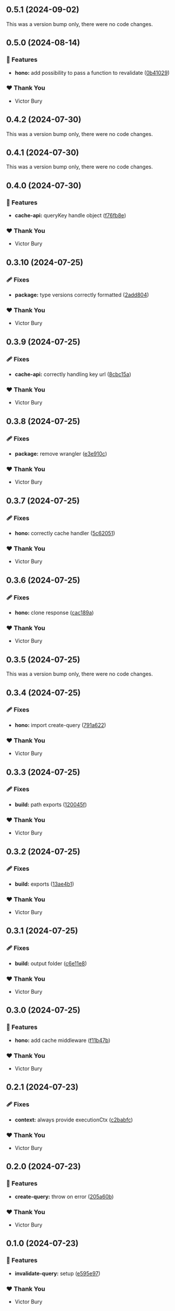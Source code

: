 ## 0.5.1 (2024-09-02)

This was a version bump only, there were no code changes.

## 0.5.0 (2024-08-14)


### 🚀 Features

- **hono:** add possibility to pass a function to revalidate ([0b41029](https://github.com/anymaniax/cf-workers-query/commit/0b41029))

### ❤️  Thank You

- Victor Bury

## 0.4.2 (2024-07-30)

This was a version bump only, there were no code changes.

## 0.4.1 (2024-07-30)

This was a version bump only, there were no code changes.

## 0.4.0 (2024-07-30)


### 🚀 Features

- **cache-api:** queryKey handle object ([f76fb8e](https://github.com/anymaniax/cf-workers-query/commit/f76fb8e))

### ❤️  Thank You

- Victor Bury

## 0.3.10 (2024-07-25)


### 🩹 Fixes

- **package:** type versions correctly formatted ([2add804](https://github.com/anymaniax/cf-workers-query/commit/2add804))

### ❤️  Thank You

- Victor Bury

## 0.3.9 (2024-07-25)


### 🩹 Fixes

- **cache-api:** correctly handling key url ([8cbc15a](https://github.com/anymaniax/cf-workers-query/commit/8cbc15a))

### ❤️  Thank You

- Victor Bury

## 0.3.8 (2024-07-25)


### 🩹 Fixes

- **package:** remove wrangler ([e3e910c](https://github.com/anymaniax/cf-workers-query/commit/e3e910c))

### ❤️  Thank You

- Victor Bury

## 0.3.7 (2024-07-25)


### 🩹 Fixes

- **hono:** correctly cache handler ([5c62051](https://github.com/anymaniax/cf-workers-query/commit/5c62051))

### ❤️  Thank You

- Victor Bury

## 0.3.6 (2024-07-25)


### 🩹 Fixes

- **hono:** clone response ([cac189a](https://github.com/anymaniax/cf-workers-query/commit/cac189a))

### ❤️  Thank You

- Victor Bury

## 0.3.5 (2024-07-25)

This was a version bump only, there were no code changes.

## 0.3.4 (2024-07-25)


### 🩹 Fixes

- **hono:** import create-query ([791a622](https://github.com/anymaniax/cf-workers-query/commit/791a622))

### ❤️  Thank You

- Victor Bury

## 0.3.3 (2024-07-25)


### 🩹 Fixes

- **build:** path exports ([120045f](https://github.com/anymaniax/cf-workers-query/commit/120045f))

### ❤️  Thank You

- Victor Bury

## 0.3.2 (2024-07-25)


### 🩹 Fixes

- **build:** exports ([13ae4b1](https://github.com/anymaniax/cf-workers-query/commit/13ae4b1))

### ❤️  Thank You

- Victor Bury

## 0.3.1 (2024-07-25)


### 🩹 Fixes

- **build:** output folder ([c6e11e8](https://github.com/anymaniax/cf-workers-query/commit/c6e11e8))

### ❤️  Thank You

- Victor Bury

## 0.3.0 (2024-07-25)


### 🚀 Features

- **hono:** add cache middleware ([f11b47b](https://github.com/anymaniax/cf-workers-query/commit/f11b47b))

### ❤️  Thank You

- Victor Bury

## 0.2.1 (2024-07-23)


### 🩹 Fixes

- **context:** always provide executionCtx ([c2babfc](https://github.com/anymaniax/cf-workers-query/commit/c2babfc))

### ❤️  Thank You

- Victor Bury

## 0.2.0 (2024-07-23)


### 🚀 Features

- **create-query:** throw on error ([205a60b](https://github.com/anymaniax/cf-workers-query/commit/205a60b))

### ❤️  Thank You

- Victor Bury

## 0.1.0 (2024-07-23)


### 🚀 Features

- **invalidate-query:** setup ([e595e97](https://github.com/anymaniax/cf-workers-query/commit/e595e97))

### ❤️  Thank You

- Victor Bury